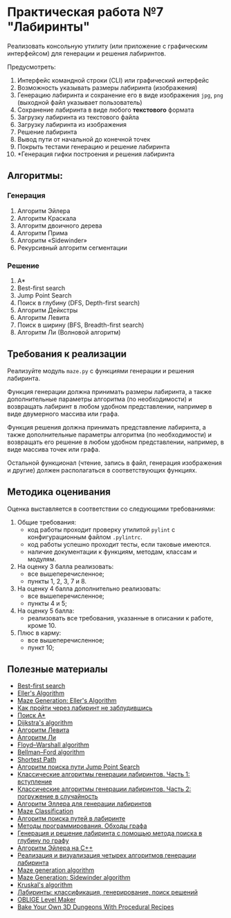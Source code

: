 # Практическая работа №7 "Лабиринты"

Реализовать консольную утилиту (или приложение с графическим
интерфейсом) для генерации и решения лабиринтов.

Предусмотреть:
1. Интерфейс командной строки (CLI) или графический интерфейс
2. Возможность указывать размеры лабиринта (изображения)
3. Генерацию лабиринта и сохранение его в виде изображения `jpg`, `png`
(выходной файл указывает пользователь)
4. Сохранение лабиринта в виде любого **текстового** формата
5. Загрузку лабиринта из текстового файла
6. Загрузку лабиринта из изображения
7. Решение лабиринта
8. Вывод пути от начальной до конечной точек
9. Покрыть тестами генерацию и решение лабиринта
10. *Генерация гифки построения и решения лабиринта

## Алгоритмы:

### Генерация

1. Алгоритм Эйлера
2. Алгоритм Краскала
3. Алгоритм двоичного дерева
4. Алгоритм Прима
5. Алгоритм «Sidewinder»
6. Рекурсивный алгоритм сегментации

### Решение

1. А*
2. Best-first search
3. Jump Point Search
4. Поиск в глубину (DFS, Depth-first search)
5. Алгоритм Дейкстры
6. Алгоритм Левита
7. Поиск в ширину (BFS, Breadth-first search)
8. Алгоритм Ли (Волновой алгоритм)

##  Требования к реализации

Реализуйте модуль ```maze.py``` с функциями генерации и решения лабиринта.

Функция генерации должна принимать размеры лабиринта, а также
дополнительные параметры алгоритма (по необходимости) и возвращать
лабиринт в любом удобном представлении, например в виде двумерного
массива или графа.

Функция решения должна принимать представление лабиринта, а также
дополнительные параметры алгоритма (по необходимости) и возвращать
его решение в любом удобном представлении, например, в виде массива
точек или графа.

Остальной функционал (чтение, запись в файл, генерация изображения и
другие) должен располагаться в соответствующих функциях.

<!-- ## Входные и выходные данные -->

## Методика оценивания

Оценка выставляется в соответствии со следующими требованиями:

1) Общие требования:
    - код работы проходит проверку утилитой `pylint` с конфигурационным файлом `.pylintrc`.
    - код работы успешно проходит тесты, если таковые имеются.
    - наличие документации к функциям, методам, классам и модулям.
2) На оценку 3 балла реализовать:
    - все вышеперечисленное;
    - пункты 1, 2, 3, 7 и 8.
3) На оценку 4 балла дополнительно реализовать:
    - все вышеперечисленное;
    - пункты 4 и 5;
4) На оценку 5 балла:
    - реализовать все требования, указанные в описании к работе, кроме 10.
5) Плюс в карму:
    - все вышеперечисленное;
    - пункт 10;

## Полезные материалы

- [Best-first search](https://en.wikipedia.org/wiki/Best-first_search)
- [Eller's Algorithm](http://www.neocomputer.org/projects/eller.html)
- [Maze Generation: Eller's Algorithm](http://weblog.jamisbuck.org/2010/12/29/maze-generation-eller-s-algorithm)
- [Как пройти через лабиринт не заблудившись](http://ega-math.narod.ru/Nquant/Maze.htm)
- [Поиск A*](https://ru.wikipedia.org/wiki/A*)
- [Dijkstra's algorithm](https://en.wikipedia.org/wiki/Dijkstra%27s_algorithm)
- [Алгоритм Левита](https://ru.wikipedia.org/wiki/%D0%90%D0%BB%D0%B3%D0%BE%D1%80%D0%B8%D1%82%D0%BC_%D0%9B%D0%B5%D0%B2%D0%B8%D1%82%D0%B0)
- [Алгоритм Ли](https://ru.wikipedia.org/wiki/%D0%90%D0%BB%D0%B3%D0%BE%D1%80%D0%B8%D1%82%D0%BC_%D0%9B%D0%B8)
- [Floyd–Warshall algorithm](https://en.wikipedia.org/wiki/Floyd%E2%80%93Warshall_algorithm)
- [Bellman–Ford algorithm](https://en.wikipedia.org/wiki/Bellman%E2%80%93Ford_algorithm)
- [Shortest Path](https://harablog.wordpress.com/2011/09/07/jump-point-search/)
- [Алгоритм поиска пути Jump Point Search](https://habr.com/ru/post/162915/)
- [Классические алгоритмы генерации лабиринтов. Часть 1: вступление](https://habr.com/ru/post/320140/)
- [Классические алгоритмы генерации лабиринтов. Часть 2: погружение в случайность](https://habr.com/ru/post/321210/)
- [Алгоритм Эллера для генерации лабиринтов](https://habr.com/ru/post/176671/)
- [Maze Classification](http://www.astrolog.org/labyrnth/algrithm.htm)
- [Алгоритм поиска путей в лабиринте](https://habr.com/ru/post/198266/)
- [Методы программирования. Обходы графа](https://hci.fenster.name/304y/practice/lab6/)
- [Генерация и решение лабиринта с помощью метода поиска в глубину по графу](https://habr.com/ru/post/262345/)
- [Алгоритм Эйлера на C++](https://github.com/lpestl/Maze#11-%D0%B0%D0%BB%D0%B3%D0%BE%D1%80%D0%B8%D1%82%D0%BC)
- [Реализация и визуализация четырех алгоритмов генерации лабиринта](https://russianblogs.com/article/89641288190/)
- [Maze generation algorithm](https://en.wikipedia.org/wiki/Maze_generation_algorithm)
- [Maze Generation: Sidewinder algorithm](http://weblog.jamisbuck.org/2011/2/3/maze-generation-sidewinder-algorithm)
- [Kruskal's algorithm](https://en.wikipedia.org/wiki/Kruskal%27s_algorithm)
- [Лабиринты: классификация, генерирование, поиск решений](https://habr.com/ru/post/445378/)
- [OBLIGE Level Maker](http://oblige.sourceforge.net/)
- [Bake Your Own 3D Dungeons With Procedural Recipes](https://gamedevelopment.tutsplus.com/tutorials/bake-your-own-3d-dungeons-with-procedural-recipes--gamedev-14360)
